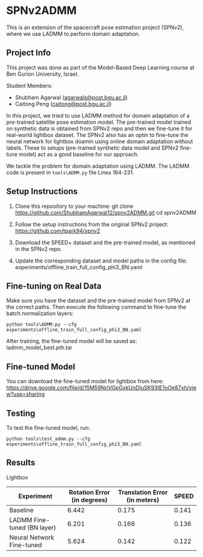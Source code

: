 SPNv2ADMM
=========

This is an extension of the spacecraft pose estimation project (SPNv2),
where we use LADMM to perform domain adaptation.

Project Info
------------
This project was done as part of the Model-Based Deep Learning course
at Ben Gurion University, Israel.

Student Members:
- Shubham Agarwal (agarwals@post.bgu.ac.il)
- Caitong Peng (caitong@post.bgu.ac.il)

In this project, we tried to use LADMM method for domain adaptation of a pre-trained satellite pose estimation model. 
The pre-trained model trained on synthetic data is obtained from SPNv2 repo and then we fine-tune it for real-world lightbox dataset.
The SPNv2 also has an optin to fine-tune the neural network for lightbox doamin using online domain adaptation without labels.
These to setups (pre-trained synthetic data model and SPNv2 fine-tune model) act as a good baseline for our approach.

We tackle the problem for domain adaptation using LADMM.
The LADMM code is present in ```tools\ADMM.py``` file Lines 164-231. 

Setup Instructions
------------------
1. Clone this repository to your machine:
   git clone https://github.com/ShubhamAgarwal12/spnv2ADMM.git
   cd spnv2ADMM

2. Follow the setup instructions from the original SPNv2 project:
   https://github.com/tpark94/spnv2

3. Download the SPEED+ dataset and the pre-trained model, as mentioned in the SPNv2 repo.

4. Update the corresponding dataset and model paths in the config file:
   experiments/offline_train_full_config_phi3_BN.yaml

Fine-tuning on Real Data
------------------------
Make sure you have the dataset and the pre-trained model from SPNv2 at the correct paths.
Then execute the following command to fine-tune the batch normalization layers:

   ```python tools\ADMM.py --cfg experiments\offline_train_full_config_phi3_BN.yaml```

After training, the fine-tuned model will be saved as:
   ladmm_model_best.pth.tar

Fine-tuned Model
----------------
You can download the fine-tuned model for lightbox from here: https://drive.google.com/file/d/15M59NriVGpGxkUnDIuSK93tE1oOe87xh/view?usp=sharing

Testing
---------
To test the fine-tuned model, run:

   ```python tools\test_admm.py --cfg experiments\offline_train_full_config_phi3_BN.yaml```

Results
-------
Lightbox

| Experiment             | Rotation Error (in degrees)  | Translation Error (in meters) | SPEED  |
|------------------------|----------------|--------------|----------|
| Baseline               | 6.442           |     0.175     |    0.141      |
| LADMM Fine-tuned (BN layer)|   6.201       | 0.166     | 0.136 |
| Neural Network Fine-tuned | 5.624        | 0.142     | 0.122 |
